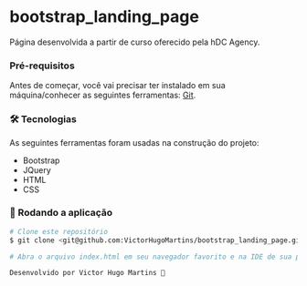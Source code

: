 # bootstrap_landing_page
Página desenvolvida a partir de curso oferecido pela hDC Agency.

### Pré-requisitos

Antes de começar, você vai precisar ter instalado em sua máquina/conhecer as seguintes ferramentas:
[Git](https://git-scm.com).

### 🛠 Tecnologias

As seguintes ferramentas foram usadas na construção do projeto:

- Bootstrap
- JQuery
- HTML
- CSS

### 🎲 Rodando a aplicação

```bash
# Clone este repositório
$ git clone <git@github.com:VictorHugoMartins/bootstrap_landing_page.git>

# Abra o arquivo index.html em seu navegador favorito e na IDE de sua preferência para realizar alterações

Desenvolvido por Victor Hugo Martins 🦸